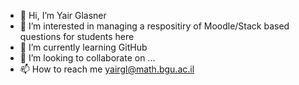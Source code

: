 - 👋 Hi, I’m Yair Glasner
- 👀 I’m interested in managing a respositiry of Moodle/Stack based questions for students here
- 🌱 I’m currently learning GitHub
- 💞️ I’m looking to collaborate on ...
- 📫 How to reach me yairgl@math.bgu.ac.il

<!---
yairgl/yairgl is a ✨ special ✨ repository because its `README.md` (this file) appears on your GitHub profile.
You can click the Preview link to take a look at your changes.
--->
